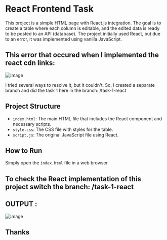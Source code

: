 # React Frontend Task

This project is a simple HTML page with React.js integration. The goal is to create a table where each column is editable, and the edited data is ready to be posted to an API (database). The project initially used React, but due to an error, it was implemented using vanilla JavaScript.

## This error that occured when I implemented the react cdn links:
![image](https://github.com/tanmayofficial/tasks/assets/102400737/68709c11-e034-4ffd-9856-301e662d7d75)

I tried several ways to resolve it, but it couldn't. So, I created a separate branch and did the task 1 here in the branch: /task-1-react

## Project Structure

- `index.html`: The main HTML file that includes the React component and necessary scripts.
- `style.css`: The CSS file with styles for the table.
- `script.js`: The original JavaScript file using React.

## How to Run

Simply open the `index.html` file in a web browser.

## To check the React implementation of this project switch the branch: /task-1-react

## OUTPUT :
![image](https://github.com/tanmayofficial/tasks/assets/102400737/dd301357-fee5-4b5a-9a8a-7a89f5ffc25f)


## Thanks
